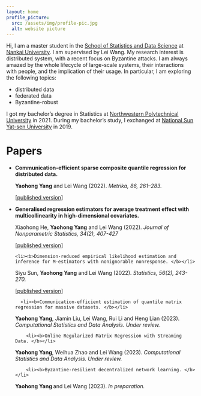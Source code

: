 ```yaml
---
layout: home
profile_picture:
  src: /assets/img/profile-pic.jpg
  alt: website picture
---
```


<p>
  Hi, I am a master student in the <a href="https://stat.nankai.edu.cn/">School of Statistics and Data Science</a> at <a href="https://www.nankai.edu.cn/">Nankai University</a>. I am supervised by Lei Wang. My research interest is distributed system, with a recent focus on Byzantine attacks. I am always amazed by the whole lifecycle of large-scale systems, their interactions with people, and the implication of their usage. In particular, I am exploring the following topics:
  <ul>
<li>distributed data</li>
<li>federated data</li>
    <li> Byzantine-robust </li>
</ul>
</p>


<p>
  I got my bachelor’s degree in Statistics at <a href="https://www.nwpu.edu.cn/">Northwestern Polytechnical University</a> in 2021. During my bachelor’s study, I exchanged at <a href="https://www.nsysu.edu.tw/">National Sun Yat-sen University</a> in 2019. 
</p>


<h1>
  Papers
</h1>  

  <ul>
<li><b>Communication-efficient sparse composite quantile regression for distributed data.</b></li>
  <p> 
    <b> Yaohong Yang</b> and Lei Wang (2022).  <i> Metrika, 86, 261–283. </i>
 </p> 
  <p>
    <a href="https://link.springer.com/article/10.1007/s00184-022-00868-z">[published version]</a>
  </p> 
  
  <li><b>Generalised regression estimators for average treatment effect with multicollinearity in high-dimensional covariates.</b></li>
  <p> 
   Xiaohong He, <b> Yaohong Yang</b> and Lei Wang (2022).  <i> Journal of Nonparametric Statistics, 34(2), 407-427 </i>
 </p> 
   <p>
    <a href="https://www.tandfonline.com/doi/abs/10.1080/10485252.2022.2061483">[published version]</a>
  </p> 
  
    <li><b>Dimension-reduced empirical likelihood estimation and inference for M-estimators with nonignorable nonresponse. </b></li>
  <p> 
   Siyu Sun, <b> Yaohong Yang</b> and Lei Wang (2022).  <i> Statistics, 56(2), 243-270. </i>
 </p> 
     <p>
    <a href="https://www.tandfonline.com/doi/abs/10.1080/02331888.2022.2065677">[published version]</a>
  </p> 
  
      <li><b>Communication-efficient estimation of quantile matrix regression for massive datasets. </b></li>
  <p> 
<b> Yaohong Yang</b>, Jiamin Liu, Lei Wang, Rui Li and Heng Lian (2023).  <i> Computational Statistics and Data Analysis. Under review. </i>
 </p> 
  
        <li><b>Online Regularized Matrix Regression with Streaming Data. </b></li>
  <p> 
<b> Yaohong Yang</b>, Weihua Zhao and Lei Wang (2023).  <i> Computational Statistics and Data Analysis. Under review. </i>
 </p> 
  
        <li><b>Byzantine-resilient decentralized network learning. </b></li>
  <p> 
<b> Yaohong Yang </b> and Lei Wang (2023).  <i> In preparation. </i>
 </p>  
</ul>

